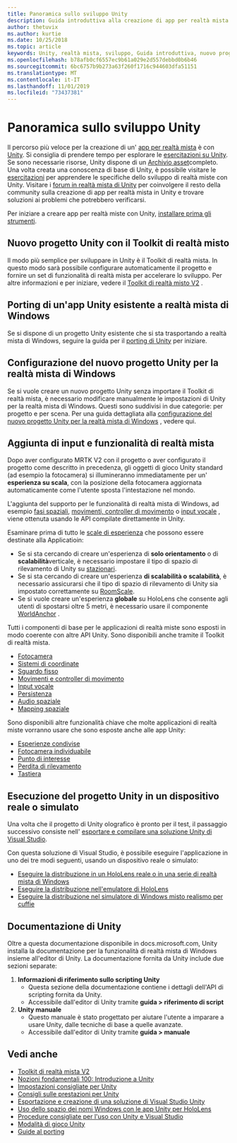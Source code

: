 ```yaml
---
title: Panoramica sullo sviluppo Unity
description: Guida introduttiva alla creazione di app per realtà mista in Unity.
author: thetuvix
ms.author: kurtie
ms.date: 10/25/2018
ms.topic: article
keywords: Unity, realtà mista, sviluppo, Guida introduttiva, nuovo progetto, porting, funzionalità, fotocamera, simulazione, emulazione, documentazione
ms.openlocfilehash: b78afb0cf6557ec9b61a029e2d557debbd0b6b46
ms.sourcegitcommit: 6bc6757b9b273a63f260f1716c944603dfa51151
ms.translationtype: MT
ms.contentlocale: it-IT
ms.lasthandoff: 11/01/2019
ms.locfileid: "73437381"
---
```

# <a name="unity-development-overview"></a>Panoramica sullo sviluppo Unity

Il percorso più veloce per la creazione di un' [app per realtà mista](app-views.md) è con [Unity](https://unity.com). Si consiglia di prendere tempo per esplorare le [esercitazioni su Unity](https://unity3d.com/learn/tutorials). Se sono necessarie risorse, Unity dispone di un [Archivio asset](https://www.assetstore.unity3d.com/)completo. Una volta creata una conoscenza di base di Unity, è possibile visitare le [esercitazioni](tutorials.md) per apprendere le specifiche dello sviluppo di realtà miste con Unity. Visitare i [forum in realtà mista di Unity](https://forum.unity3d.com/forums/hololens.102/) per coinvolgere il resto della community sulla creazione di app per realtà mista in Unity e trovare soluzioni ai problemi che potrebbero verificarsi.

Per iniziare a creare app per realtà miste con Unity, [installare prima gli strumenti](install-the-tools.md). 

## <a name="new-unity-project-with-mixed-reality-toolkit"></a>Nuovo progetto Unity con il Toolkit di realtà misto 

Il modo più semplice per sviluppare in Unity è il Toolkit di realtà mista. In questo modo sarà possibile configurare automaticamente il progetto e fornire un set di funzionalità di realtà mista per accelerare lo sviluppo. Per altre informazioni e per iniziare, vedere il [Toolkit di realtà misto V2](mrtk-getting-started.md) . 

## <a name="porting-an-existing-unity-app-to-windows-mixed-reality"></a>Porting di un'app Unity esistente a realtà mista di Windows

Se si dispone di un progetto Unity esistente che si sta trasportando a realtà mista di Windows, seguire la guida per il [porting di Unity](porting-guides.md) per iniziare.

## <a name="configuring-new-unity-project-for-windows-mixed-reality"></a>Configurazione del nuovo progetto Unity per la realtà mista di Windows

Se si vuole creare un nuovo progetto Unity senza importare il Toolkit di realtà mista, è necessario modificare manualmente le impostazioni di Unity per la realtà mista di Windows. Questi sono suddivisi in due categorie: per progetto e per scena. Per una guida dettagliata alla [configurazione del nuovo progetto Unity per la realtà mista di Windows](Configure-Unity-Project.md) , vedere qui.

## <a name="adding-mixed-reality-capabilities-and-inputs"></a>Aggiunta di input e funzionalità di realtà mista

Dopo aver configurato MRTK V2 con il progetto o aver configurato il progetto come descritto in precedenza, gli oggetti di gioco Unity standard (ad esempio la fotocamera) si illumineranno immediatamente per un' **esperienza su scala**, con la posizione della fotocamera aggiornata automaticamente come l'utente sposta l'intestazione nel mondo.

L'aggiunta del supporto per le funzionalità di realtà mista di Windows, ad esempio [fasi spaziali](coordinate-systems.md#spatial-coordinate-systems), [movimenti, controller di movimento](gestures-and-motion-controllers-in-unity.md) o [input vocale](voice-input-in-unity.md) , viene ottenuta usando le API compilate direttamente in Unity. 

Esaminare prima di tutto le [scale di esperienza](coordinate-systems.md) che possono essere destinate alla Applicatioin:
* Se si sta cercando di creare un'esperienza di **solo orientamento** o di **scalabilità**verticale, è necessario impostare il tipo di spazio di rilevamento di Unity su [stazionari](coordinate-systems-in-unity.md#building-an-orientation-only-or-seated-scale-experience).
* Se si sta cercando di creare un'esperienza **di scalabilità o** **scalabilità**, è necessario assicurarsi che il tipo di spazio di rilevamento di Unity sia impostato correttamente su [RoomScale](coordinate-systems-in-unity.md#building-an-orientation-only-or-seated-scale-experience).
* Se si vuole creare un'esperienza **globale** su HoloLens che consente agli utenti di spostarsi oltre 5 metri, è necessario usare il componente [WorldAnchor](coordinate-systems-in-unity.md#building-a-world-scale-experience) .

Tutti i componenti di base per le applicazioni di realtà miste sono esposti in modo coerente con altre API Unity. Sono disponibili anche tramite il Toolkit di realtà mista.
* [Fotocamera](camera-in-unity.md)
* [Sistemi di coordinate](coordinate-systems-in-unity.md)
* [Sguardo fisso](gaze-in-unity.md)
* [Movimenti e controller di movimento](gestures-and-motion-controllers-in-unity.md)
* [Input vocale](voice-input-in-unity.md)
* [Persistenza](persistence-in-unity.md)
* [Audio spaziale](spatial-sound-in-unity.md)
* [Mapping spaziale](spatial-mapping-in-unity.md)

Sono disponibili altre funzionalità chiave che molte applicazioni di realtà miste vorranno usare che sono esposte anche alle app Unity:
* [Esperienze condivise](shared-experiences-in-unity.md)
* [Fotocamera individuabile](locatable-camera-in-unity.md)
* [Punto di interesse](focus-point-in-unity.md)
* [Perdita di rilevamento](tracking-loss-in-unity.md)
* [Tastiera](keyboard-input-in-unity.md)

## <a name="running-your-unity-project-on-a-real-or-simulated-device"></a>Esecuzione del progetto Unity in un dispositivo reale o simulato

Una volta che il progetto di Unity olografico è pronto per il test, il passaggio successivo consiste nell' [esportare e compilare una soluzione Unity di Visual Studio](exporting-and-building-a-unity-visual-studio-solution.md).

Con questa soluzione di Visual Studio, è possibile eseguire l'applicazione in uno dei tre modi seguenti, usando un dispositivo reale o simulato:
* [Eseguire la distribuzione in un HoloLens reale o in una serie di realtà mista di Windows](using-visual-studio.md)
* [Eseguire la distribuzione nell'emulatore di HoloLens](using-the-hololens-emulator.md)
* [Eseguire la distribuzione nel simulatore di Windows misto realismo per cuffie](using-the-windows-mixed-reality-simulator.md)

## <a name="unity-documentation"></a>Documentazione di Unity

Oltre a questa documentazione disponibile in docs.microsoft.com, Unity installa la documentazione per la funzionalità di realtà mista di Windows insieme all'editor di Unity. La documentazione fornita da Unity include due sezioni separate:
1. **Informazioni di riferimento sullo scripting Unity**
    * Questa sezione della documentazione contiene i dettagli dell'API di scripting fornita da Unity.
    * Accessibile dall'editor di Unity tramite **guida > riferimento di script**
2. **Unity manuale**
    * Questo manuale è stato progettato per aiutare l'utente a imparare a usare Unity, dalle tecniche di base a quelle avanzate.
    * Accessibile dall'editor di Unity tramite **guida > manuale**

## <a name="see-also"></a>Vedi anche
* [Toolkit di realtà mista V2](mrtk-getting-started.md)
* [Nozioni fondamentali 100: Introduzione a Unity](holograms-100.md)
* [Impostazioni consigliate per Unity](recommended-settings-for-unity.md)
* [Consigli sulle prestazioni per Unity](performance-recommendations-for-unity.md)
* [Esportazione e creazione di una soluzione di Visual Studio Unity](exporting-and-building-a-unity-visual-studio-solution.md)
* [Uso dello spazio dei nomi Windows con le app Unity per HoloLens](using-the-windows-namespace-with-unity-apps-for-hololens.md)
* [Procedure consigliate per l'uso con Unity e Visual Studio](best-practices-for-working-with-unity-and-visual-studio.md)
* [Modalità di gioco Unity](unity-play-mode.md)
* [Guide al porting](porting-guides.md)
